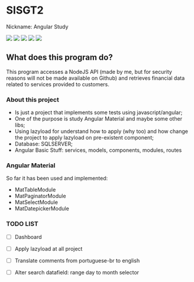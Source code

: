 # SISGT2
Nickname: Angular Study

![](https://img.shields.io/github/stars/samuelsilva/angularstudy.svg)  ![](https://img.shields.io/github/forks/samuelsilva/angularstudy.svg)  ![](https://img.shields.io/github/tag/samuelsilva/angularstudy.svg)  ![](https://img.shields.io/github/release/samuelsilva/angularstudy.svg) ![](https://img.shields.io/github/issues/samuelsilva/angularstudy.svg) 


## What does this program do?
This program accesses a NodeJS API (made by me, but for security reasons will not be made available on Github) and retrieves financial data related to services provided to customers.

### About this project

- Is just a project that implements some tests using javascript/angular;
- One of the purpose is study Angular Material and maybe some other libs;
- Using lazyload for understand how to apply (why too) and how change the project to apply lazyload on pre-existent component;
- Database: SQLSERVER;
- Angular Basic Stuff: services, models, components, modules, routes

### Angular Material
So far it has been used and implemented:
- MatTableModule
- MatPaginatorModule
- MatSelectModule
- MatDatepickerModule

### TODO LIST
- [ ] Dashboard 
- [ ] Apply lazyload at all project
- [ ] Translate comments from portuguese-br to english
- [ ] Alter search datafield: range day to month selector


